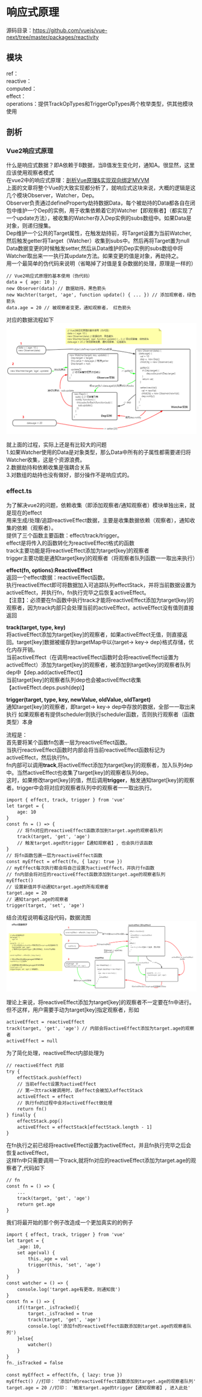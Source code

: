 # 响应式原理
源码目录：https://github.com/vuejs/vue-next/tree/master/packages/reactivity  

## 模块
ref：   
reactive：  
computed：  
effect：  
operations：提供TrackOpTypes和TriggerOpTypes两个枚举类型，供其他模块使用

## 剖析

### Vue2响应式原理
什么是响应式数据？即A依赖于B数据，当B值发生变化时，通知A。很显然，这里应该使用观察者模式    
在vue2中的响应式原理：[剖析Vue原理&实现双向绑定MVVM](https://www.cnblogs.com/chuaWeb/articles/13554465.html)  
上面的文章将整个Vue的大致实现都分析了，就响应式这块来说，大概的逻辑是这几个模块Observer，Watcher，Dep。  
Observer负责通过defineProperty劫持数据Data，每个被劫持的Data都各自在闭包中维护一个Dep的实例，用于收集依赖着它的Watcher【即观察者】（都实现了一个update方法），被收集的Watcher存入Dep实例的subs数组中。如果Data是对象，则递归搜集。  
Dep维护一个公共的Target属性，在触发劫持前，将Target设置为当前Watcher, 然后触发getter将Target（Watcher）收集到subs中。然后再将Target置为null  
Data数据变更的时候触发setter,然后从Data维护的Dep实例的subs数组中将Watcher取出来一一执行其update方法。如果变更的值是对象，再劫持之。  
用一个最简单的伪代码来说明（省略掉了对值是复杂数据的处理，原理是一样的）  
``` 
// Vue2响应式原理的基本使用（伪代码）
data = { age: 10 };
new Observer(data) // 数据劫持，黑色箭头
new Wachter(target, 'age', function update() { ... }) // 添加观察者，绿色箭头
data.age = 20 // 被观察者变更，通知观察者， 红色箭头
```
对应的数据流程如下  
![Vue2响应式原理的基本使用流程](./vue2-observer.png)  

就上面的过程，实际上还是有比较大的问题  
1.如果Watcher使用的Data是对象类型，那么Data中所有的子属性都需要递归将Watcher收集，这是个资源浪费。  
2.数据劫持和依赖收集是强耦合关系  
3.对数组的劫持也没有做好，部分操作不是响应式的。  


### effect.ts
为了解决vue2的问题，依赖收集（即添加观察者/通知观察者）模块单独出来，就是现在的effect    
用来生成/处理/追踪reactiveEffect数据，主要是收集数据依赖（观察者），通知收集的依赖（观察者）。  
提供了三个函数主要函数：effect/track/trigger。  
effect是将传入的函数转化为reactiveEffect格式的函数    
track主要功能是将reactiveEffect添加为target[key]的观察者   
trigger主要功能是通知target[key]的观察者（将观察者队列函数一一取出来执行）  
  
**effect(fn, options):ReactiveEffect**   
返回一个effect数据：reactiveEffect函数。  
执行reactiveEffect即可将数据加入可追踪队列effectStack，并将当前数据设置为activeEffect，并执行fn，fn执行完毕之后恢复activeEffect。  
【注意】：必须要在fn函数中执行track才能将reactiveEffect添加为target[key]的观察者，因为track内部只会处理当前的activeEffect，activeEffect没有值则直接返回 
  
   
**track(target, type, key)**  
将activeEffect添加为target[key]的观察者，如果activeEffect无值，则直接返回。target[key]数据被缓存到targetMap中以{target-> key-> dep}格式存储，优化内存开销。  
当前activeEffect（在调用reactiveEffect函数时会将reactiveEffect设置为activeEffect）添加为target[key]的观察者，被添加到target[key]的观察者队列dep中【dep.add(activeEffect)】   
当前target[key]的观察者队列dep也会被activeEffect收集【activeEffect.deps.push(dep)】  
     
**trigger(target, type, key, newValue, oldValue, oldTarget)**      
通知target[key]的观察者，即target-> key-> dep中存放的数据，全部一一取出来执行
如果观察者有提供scheduler则执行scheduler函数，否则执行观察者（函数类型）本身    
   
  
流程是：  
首先要将某个函数fn包裹一层为reactiveEffect函数。  
当执行reactiveEffect函数时内部会将当前reactiveEffect函数标记为activeEffect，然后执行fn。  
fn内部可以调用**track**,将activeEffect添加为target[key]的观察者，加入队列dep中。当然activeEffect也收集了target[key]的观察者队列dep。   
这时，如果修改target[key]的值，然后调用**trigger**，触发通知target[key]的观察者。trigger中会将对应的观察者队列中的观察者一一取出执行。   
``` 
import { effect, track, trigger } from 'vue'
let target = {
    age: 10
}
const fn = () => {
    // 将fn对应的reactiveEffect函数添加到target.age的观察者队列
    track(target, 'get', 'age')
    // 触发target.age的trigger【通知观察者】, 也会执行该函数
}
// 将fn函数包裹一层为reactiveEffect函数
const myEffect = effect(fn, { lazy: true })
// myEffect每次执行都会将自己设置为activeEffect，并执行fn函数
// fn内部会将对应的reactiveEffect函数添加到target.age的观察者队列
myEffect()
// 设置新值并手动通知target.age的所有观察者
target.age = 20
// 通知target.age的观察者
trigger(target, 'set', 'age')
``` 
结合流程说明看这段代码，数据流图
![effect简单例子的数据流图](./effect.png)  
  
理论上来说，将reactiveEffect添加为target[key]的观察者不一定要在fn中进行。但不这样，用户需要手动为target[key]指定观察者，形如  
```
activeEffect = reactiveEffect
track(target, 'get', 'age') // 内部会将activeEffect添加为target.age的观察者
activeEffect = null
```
为了简化处理，reactiveEffect内部处理为    
```
// reactiveEffect 内部
try {
    effectStack.push(effect)
    // 当前effect设置为activeEffect
    // 第一次track被调用时，该effect会被加入effectStack
    activeEffect = effect
    // 执行fn的过程中会对activeEffect做处理
    return fn()
} finally {
    effectStack.pop()
    activeEffect = effectStack[effectStack.length - 1]
} 
```
在fn执行之前已经将reactiveEffect设置为activeEffect，并且fn执行完毕之后会恢复activeEffect，  
这样fn中只需要调用一下track,就将fn对应的reactiveEffect添加为target.age的观察者了,代码如下    
``` 
// fn
const fn = () => {
    ...
    track(target, 'get', 'age')
    return get.age
}
```
  
我们将最开始的那个例子改造成一个更加真实的的例子
``` 
import { effect, track, trigger } from 'vue'
let target = {
    _age: 10,
    set age(val) {
        this._age = val
        trigger(this, 'set', 'age')
    }
}
const watcher = () => {
    console.log('target.age有更改，则通知我')
}
const fn = () => {
    if(!target._isTracked){
        target._isTracked = true
        track(target, 'get', 'age')
        console.log('添加fn的reactiveEffect函数添加到target.age的观察者队列')
    }else{
        watcher()
    }
}
fn._isTracked = false

const myEffect = effect(fn, { lazy: true })
myEffect() //打印： '添加fn的reactiveEffect函数添加到target.age的观察者队列'
target.age = 20 //打印： '触发target.age的trigger【通知观察者】, 进入此处'
```  
  
